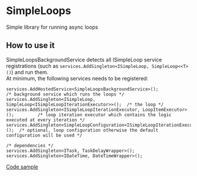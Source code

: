 # SimpleLoops
Simple library for running async loops

## How to use it
SimpleLoopsBackgroundService detects all ISimpleLoop service registrations (such as `services.AddSingleton<ISimpleLoop, SimpleLoop<<T>()`) and run them. <br/>
At minimum, the following services needs to be registered:<br/>
```
services.AddHostedService<SimpleLoopsBackgroundService>();                       /* background service which runs the loops */
services.AddSingleton<ISimpleLoop, SimpleLoop<ISimpleLoopIterationExecutor>>();  /* the loop */
services.AddSingleton<ISimpleLoopIterationExecutor, LoopItemExecutor>();         /* loop iteration executor which contains the logic executed at every iteration */
services.AddSingleton<SimpleLoopConfiguration<ISimpleLoopIterationExecutor>>();  /* optional, loop configuration otherwise the default configuration will be used */

/* dependencies */
services.AddSingleton<ITask, TaskDelayWrapper>();
services.AddSingleton<IDateTime, DateTimeWrapper>();
```

[Code sample](https://github.com/SimpleBitware/Sb.SimpleLoops/blob/main/tests/Sb.SimpleLoops.Tests.End2End/SimpleLoopsBackgroundServiceTests.cs)
